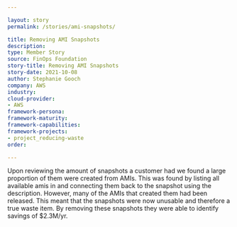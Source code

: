 ```yaml
---

layout: story
permalink: /stories/ami-snapshots/

title: Removing AMI Snapshots
description:
type: Member Story
source: FinOps Foundation
story-title: Removing AMI Snapshots
story-date: 2021-10-08
author: Stephanie Gooch
company: AWS
industry: 
cloud-provider: 
- AWS
framework-persona:
framework-maturity: 
framework-capabilities:
framework-projects:
- project_reducing-waste
order:

---
```


Upon reviewing the amount of snapshots a customer had we found a large proportion of them were created from AMIs. This was found by listing all available amis in and connecting them back to the snapshot using the description.  However, many of the AMIs that created them had been released. This meant that the snapshots were now unusable and therefore a true waste item. By removing these snapshots they were able to identify savings of $2.3M/yr. 
